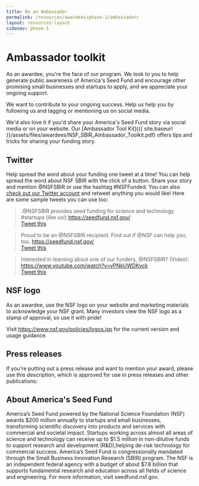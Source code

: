 ```yaml
---
title: Be an Ambassador
permalink: /resources/awardees/phase-1/ambassador/
layout: resources-layout
sidenav: phase-1
---
```


# Ambassador toolkit

As an awardee, you're the face of our program. We look to you to help generate public awareness of America's Seed Fund and encourage other promising small businesses and startups to apply, and we appreciate your ongoing support.

We want to contribute to your ongoing success. Help us help you by following us and tagging or mentioning us on social media.

We'd also love it if you'd share your America's Seed Fund story via social media or on your website. Our [Ambassador Tool Kit]({{ site.baseurl }}/assets/files/awardees/NSF_SBIR_Ambassador_Toolkit.pdf) offers tips and tricks for sharing your funding story.

## Twitter

Help spread the word about your funding one tweet at a time! You can help spread the word about NSF SBIR with the click of a button. Share your story and mention @NSFSBIR or use the hashtag #NSFFunded. You can also [check out our Twitter account](https://twitter.com/NSFSBIR) and retweet anything you would like!
Here are some sample tweets you can use too:  

> .@NSFSBIR provides seed funding for science and technology #startups (like us!) https://seedfund.nsf.gov/  
[Tweet this](https://ctt.ec/ce891)

> Proud to be an @NSFSBIR recipient. Find out if @NSF can help you, too. https://seedfund.nsf.gov/  
[Tweet this](https://ctt.ec/f6qDd)

> Interested in learning about one of our funders, @NSFSBIR? (Video): https://www.youtube.com/watch?v=vPNkUWDKvck  
[Tweet this](https://ctt.ec/1j_53)

## NSF logo

As an awardee, use the NSF logo on your website and marketing materials to acknowledge your NSF grant. Many investors view the NSF logo as a stamp of approval, so use it with pride!

Visit https://www.nsf.gov/policies/logos.jsp for the current version and usage guidance.

## Press releases
If you're putting out a press release and want to mention your award, please use this description, which is approved for use in press releases and other publications:

## About America's Seed Fund
America’s Seed Fund powered by the National Science Foundation (NSF) awards $200 million annually to startups and small businesses, transforming scientific discovery into products and services with commercial and societal impact. Startups working across almost all areas of science and technology can receive up to $1.5 million in non-dilutive funds to support research and development (R&D),helping de-risk technology for commercial success. America’s Seed Fund is congressionally mandated through the Small Business Innovation Research (SBIR) program. The NSF is an independent federal agency with a budget of about $7.8 billion that supports fundamental research and education across all fields of science and engineering. For more information, visit seedfund.nsf.gov.
